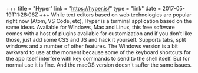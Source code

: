 +++
title = "Hyper"
link = "https://hyper.is/"
type = "link"
date = 2017-05-19T11:28:06Z
+++
While text editors based on web technologies are popular right now (Atom, VS Code, etc), Hyper is a terminal application based on the same ideas. Available for Windows, Mac and Linux, this free software comes with a host of plugins available for customization and if you don't like those, just add some CSS and JS and hack it yourself. Supports tabs, split windows and a number of other features. The Windows version is a bit awkward to use at the moment because some of the keyboard shortcuts for the app itself interfere with key commands to send to the shell itself. But for normal use it is fine. And the macOS version doesn't suffer the same issues.